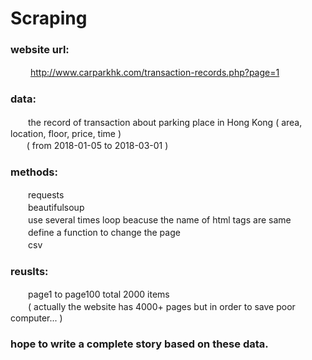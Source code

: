 # Scraping 
 
### website url:
  　　http://www.carparkhk.com/transaction-records.php?page=1

### data:
  　　the record of transaction about parking place in Hong Kong ( area, location, floor, price, time )<br>
    　( from 2018-01-05 to 2018-03-01 )

### methods:
  　　requests<br>
  　　beautifulsoup<br>
  　　use several times loop beacuse the name of html tags are same<br>
  　　define a function to change the page<br>
  　　csv
  
### reuslts:
  　　page1 to page100 total 2000 items<br>
  　　( actually the website has 4000+ pages but in order to save poor computer... )

### hope to write a complete story based on these data.
